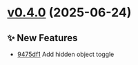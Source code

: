 # [v0.4.0](https://github.com/MarcyLeite/yara-web-client/compare/v0.3.0...v0.4.0) (2025-06-24)

## ✨ New Features
- [9475df1](https://github.com/MarcyLeite/yara-web-client/commit/9475df1)  Add hidden object toggle

